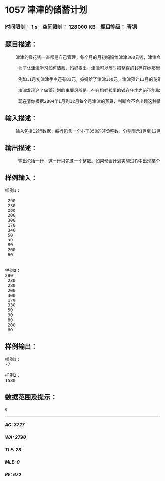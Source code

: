 # 1057 津津的储蓄计划   
### 时间限制： 1 s&nbsp;&nbsp;&nbsp;&nbsp;空间限制： 128000 KB&nbsp;&nbsp;&nbsp;&nbsp;题目等级： 青铜  
## 题目描述：  

<pre>
    津津的零花钱一直都是自己管理。每个月的月初妈妈给津津300元钱，津津会预算这个月的花销，并且总能做到实际花销和预算的相同。
  
     为了让津津学习如何储蓄，妈妈提出，津津可以随时把整百的钱存在她那里，到了年末她会加上20％还给津津。因此津津制定了一个储蓄计划：每个月的月初，在得到妈妈给的零花钱后，如果她预计到这个月的月末手中还会有多于100元或恰好100元，她就会把整百的钱存在妈妈那里，剩余的钱留在自己手中。
  
     例如11月初津津手中还有83元，妈妈给了津津300元。津津预计11月的花销是180元，那么她就会在妈妈那里存200元，自己留下183元。到了11月月末，津津手中会剩下3元钱。
  
     津津发现这个储蓄计划的主要风险是，存在妈妈那里的钱在年末之前不能取出。有可能在某个月的月初，津津手中的钱加上这个月妈妈给的钱，不够这个月的原定预算。如果出现这种情况，津津将不得不在这个月省吃俭用，压缩预算。
  
     现在请你根据2004年1月到12月每个月津津的预算，判断会不会出现这种情况。如果不会，计算到2004年年末，妈妈将津津平常存的钱加上20％还给津津之后，津津手中会有多少钱。
</pre>
  
  
## 输入描述：  

<pre>
    输入包括12行数据，每行包含一个小于350的非负整数，分别表示1月到12月津津的预算。
</pre>
  
  
## 输出描述：  

<pre>
     输出包括一行，这一行只包含一个整数。如果储蓄计划实施过程中出现某个月钱不够用的情况，输出-X，X表示出现这种情况的第一个月；否则输出到2004年年末津津手中会有多少钱。
</pre>
  
  
## 样例输入：  

<pre>
样例1：
  
 290  
 230  
 280  
 200  
 300  
 170  
 340  
 50   
 90   
 80   
 200  
 60 
 
 
样例2：
290   
 230   
 280   
 200   
 300   
 170   
 330   
 50   
 90   
 80   
 200   
 60 
</pre>
  
  
## 样例输出：  

<pre>
样例1：
-7 
 
样例2：
1580 
</pre>
  
  
## 数据范围及提示：  

<pre>
e
</pre>
  
  
***  

##### AC: 3727  
##### WA: 2790  
##### TLE: 28  
##### MLE: 0  
##### RE: 672  
